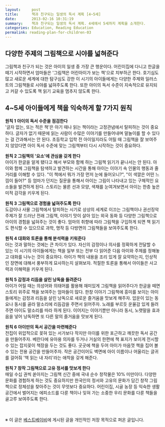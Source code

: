 ```yaml
---
layout:     post
title:      책과 친구되는 일생의 독서 계획 [4~5세]
date:       2013-02-16 10:31:19
summary:    책과 친구되는 일생의 독서 계획. 4세에서 5세까지 계획을 소개한다.
categories: Education, Reading Education
permalink: reading-plan-for-children-03
---
```



## 다양한 주제의 그림책으로 시야를 넓혀준다

그림책과 친구가 되는 것은 아이의 일생 중 가장 큰 행운이다. 어린이집에 다니고 한글을 떼기 시작하면서 엄마들은 '그림책은 어린아이가 보는 책'으로 치부하곤 한다. 호기심도 많고 새로운 세계에 대한 탐구심도 강한 이 시기의 아이들에게는 다양한 주제와 일러스트의 그림책들로 시야를 넓혀주도록 한다. 또한 아이의 독서 수준이 지속적으로 유지되고 커갈 수 있도록 책 읽기 교육을 멈추지 않도록 한다.



## 4~5세 아이들에게 책을 익숙하게 할 7가지 원칙

<strong>원칙 1 아이의 독서 수준을 점검한다</strong>         
'글자 없는, 또는 적은 책'은 아기 때나 읽는 책이라는 고정관념에서 탈피하는 것이 중요하다. 글자가 없기 때문에 읽는 사람이 수많은 이야기를 만들어내며 말놀이를 할 수 있다는 걸 간과해서는 안 된다. 초등학교 입학 전 아이일지라도 어릴 때 그림책을 잘 보여주지 않았다면 아이 독서 수준에 맞는 그림책부터 다시 시작하는 것이 중요하다.

<strong>원칙 2 그림책의 '요소'에 관심을 갖게 한다</strong>         
아이가 한글을 알게 됐다고 해서 부모와 함께 하는 그림책 읽기가 끝나서는 안 된다. 아이와 함께 그림책을 탐색하고 발견하는 시간을 통해 아이는 이야기 속 인물의 행동과 줄거리를 이해할 수 있다. "이 책에서 뭐가 가장 먼저 눈에 들어오니?", "이 색깔은 어떤 느낌이 들어?" 등 엄마가 던지는 질문을 통해서 아이는 그림이 나타내고 있는 구체적인 요소들을 발견하게 된다. 스토리는 물론 선과 모양, 색채를 눈여겨보면서 아이는 한층 높은 미적 감각을 키우게 된다.

<strong>원칙 3 그림책으로 경험을 넓혀주도록 한다</strong>         
도감이나 사물 그림책에서 탈피하는 시기로 상상의 세계로 이끄는 그림책이나 권선징악 주제가 잘 드러난 전래 그림책, 이야기 맛이 살아 있는 외국 동화 등 다양한 그림책으로 아이의 경험을 넓혀주는 것이 좋다. 엄마의 취향에 따라 그림책을 구입하게 되면 책 읽기도 편식할 수 있으므로 과학, 명작 등 다방면의 그림책들을 보여주도록 한다.

<strong>원칙 4 대화와 토론을 통해 분석력을 키워준다</strong>         
아는 것과 말하는 것에는 큰 차이가 있다. 자신의 감정이나 의사를 정확하게 전달할 수 있는 이 시기의 아이들에게는 책을 일부 또는 전부 다 읽어준 다음 아이와 주제를 정해놓고 대화를 나누는 것이 중요하다. 아이가 책의 내용을 조리 있게 잘 요약하는지, 인상적인 장면에 대해서 풍부하게 묘사하는지 살펴보자. 적절한 토론을 통해서 아이들은 사고력과 이해력을 키우게 된다.

<strong>원칙 5 감정과 리듬을 살린 낭독을 들려준다</strong>         
아이가 어릴 때는 의성어와 의태어를 활용해 재미있게 그림책을 읽어주다가 한글을 떼면 스토리 위주로 책을 보여주는 엄마들이 많다. 한창 이야기 그림책에 흥미를 보이는 아이들에게는 감정과 리듬을 살린 낭독으로 새로운 즐거움을 맛보게 해주자. 압운이 있는 동요나 동시를 골라 말소리에 리듬감을 주면서 읽어주자. 노래를 부르듯 운율감 있게 들려주면 아이도 말소리를 따라 하게 된다. 이어지는 이야기뿐만 아니라 동시, 노랫말을 효과음을 넣어 낭독하면 또 다른 말의 즐거움을 맛보게 된다.

<strong>원칙 6 아이만의 독서 공간을 마련해준다</strong>         
전집이 위압적으로 꽂혀 있는 서가보다 작지만 아이를 위한 포근하고 깨끗한 독서 공간을 만들어주자. 베란다에 유아용 의자를 두거나 거실의 한편에 책 표지가 보이게 전시할 수 있는 잡지꽂이 책장을 두는 것도 좋다. 곳곳에 책을 두어 아이가 마음껏 책을 집어 볼 수 있는 전용 공간을 만들어주자. 작은 공간이어도 벽면에 아이 이름이나 어울리는 글귀를 걸어줘 '책 읽는 내 자리'라는 애착을 갖게 해준다.

<strong>원칙 7 창작 그림책으로 고유 정서를 맛보게 한다</strong>         
매일 수십 권씩 쏟아지는 그림책 신간 중에 국내 순수 창작물은 10% 미만이다. 다양한 문화를 경험하게 하는 것도 중요하지만 한국인의 정서와 고유의 문화가 담긴 창작 그림책으로 정체성을 찾아주는 것이 무엇보다 중요하다. 어린이집, 시골 농장 등 익숙한 생활공간에서 벌어지는 에피소드를 다룬 책이나 잊혀 가는 소중한 우리 문화를 다룬 책들을 골고루 보여주도록 한다.


<br /><br />
※ 이 글은 [베스트베이비](http://www.ibestbaby.co.kr)에 게시된 글을 개인적인 저장 목적으로 퍼온 글입니다.